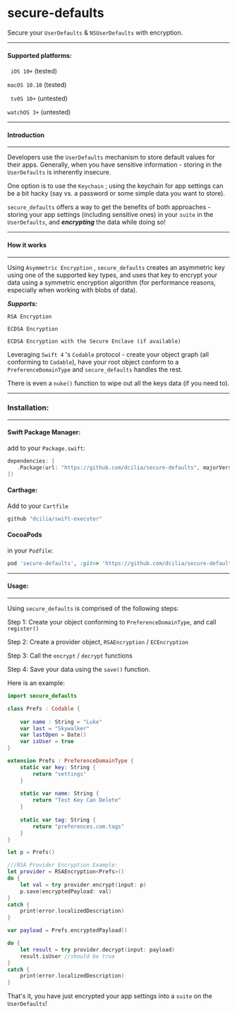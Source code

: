 # secure-defaults
Secure your ```UserDefaults``` &  ```NSUserDefaults``` with encryption.

---

#### Supported platforms:

``` iOS 10+``` (tested)

``` macOS 10.10 ``` (tested)

``` tv0S 10+``` (untested)

``` watchOS 3+ ``` (untested)

---
#### Introduction
---

Developers use the ```UserDefaults``` mechanism to store default values for their apps.  Generally, when you have sensitive information - storing in the ```UserDefaults``` is inherently insecure.

One option is to use the ```Keychain``` ; using the keychain for app settings can be a bit hacky (say vs. a password or some simple data you want to store).

```secure_defaults``` offers a way to get the benefits of both approaches - storing your app settings (including sensitive ones) in your ```suite``` in the ```UserDefaults```, and ___encrypting___ the data while doing so!

---
#### How it works
---

Using ```Asymmetric Encryption``` , ```secure_defaults``` creates an asymmetric key using one of the supported key types, and uses that key to encrypt your data using a symmetric encryption algorithm (for performance reasons, especially when working with blobs of data).

***Supports:***

```RSA Encryption```

```ECDSA Encryption```

```ECDSA Encryption with the Secure Enclave (if available)```

Leveraging ```Swift 4``` 's ```Codable``` protocol - create your object graph (all conforming to ```Codable```), have your root object conform to a ```PreferenceDomainType``` and ```secure_defaults``` handles the rest.

There is even a ```nuke()``` function to wipe out all the keys data (if you need to).

---
### Installation:
---

#### Swift Package Manager:

add to your ```Package.swift```:

```swift
dependencies: [
   .Package(url: "https://github.com/dcilia/secure-defaults", majorVersion: 1, minor: 0)
])
```
#### Carthage:

Add to your ```Cartfile```

```ruby 
github "dcilia/swift-executor"
```

#### CocoaPods

in your ```Podfile```:

```ruby
pod 'secure-defaults', :git=> 'https://github.com/dcilia/secure-defaults'
```
---
#### Usage:
---

Using ```secure_defaults``` is comprised of the following steps:

Step 1: Create your object conforming to ```PreferenceDomainType```, and call ```register()```

Step 2: Create a provider object, ```RSAEncryption``` / ```ECEncryption```

Step 3: Call the ```encrypt``` / ```decrypt``` functions

Step 4: Save your data using the ```save()``` function.

Here is an example:

```swift
import secure_defaults

class Prefs : Codable {
    
    var name : String = "Luke"
    var last = "Skywalker"
    var lastOpen = Date()
    var isUser = true
}

extension Prefs : PreferenceDomainType {
    static var key: String {
        return "settings"
    }
    
    static var name: String {
        return "Test Key Can Delete"
    }
    
    static var tag: String {
        return "preferences.com.tags"
    }
}

let p = Prefs()

///RSA Provider Encryption Example:
let provider = RSAEncryption<Prefs>()
do {
    let val = try provider.encrypt(input: p)
    p.save(encryptedPayload: val)
}
catch {
    print(error.localizedDescription)
}

var payload = Prefs.encryptedPayload()

do {
    let result = try provider.decrypt(input: payload)
    result.isUser //should be true
}
catch {
    print(error.localizedDescription)
}

```

That's it, you have just encrypted your app settings into a ```suite``` on the ```UserDefaults```!
